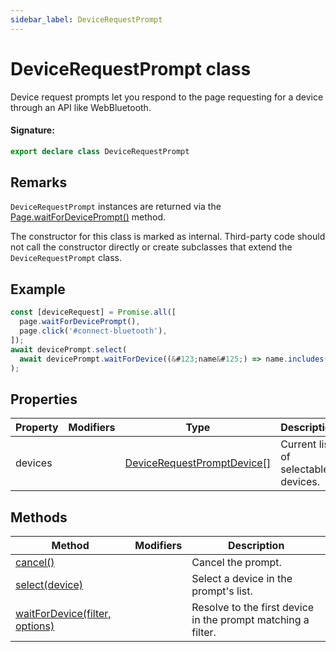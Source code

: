```yaml
---
sidebar_label: DeviceRequestPrompt
---
```


# DeviceRequestPrompt class

Device request prompts let you respond to the page requesting for a device through an API like WebBluetooth.

#### Signature:

```typescript
export declare class DeviceRequestPrompt
```

## Remarks

`DeviceRequestPrompt` instances are returned via the [Page.waitForDevicePrompt()](./puppeteer.page.waitfordeviceprompt.md) method.

The constructor for this class is marked as internal. Third-party code should not call the constructor directly or create subclasses that extend the `DeviceRequestPrompt` class.

## Example

```ts
const [deviceRequest] = Promise.all([
  page.waitForDevicePrompt(),
  page.click('#connect-bluetooth'),
]);
await devicePrompt.select(
  await devicePrompt.waitForDevice((&#123;name&#125;) => name.includes('My Device'))
);
```

## Properties

| Property | Modifiers | Type                                                                      | Description                         |
| -------- | --------- | ------------------------------------------------------------------------- | ----------------------------------- |
| devices  |           | [DeviceRequestPromptDevice](./puppeteer.devicerequestpromptdevice.md)\[\] | Current list of selectable devices. |

## Methods

| Method                                                                             | Modifiers | Description                                                  |
| ---------------------------------------------------------------------------------- | --------- | ------------------------------------------------------------ |
| [cancel()](./puppeteer.devicerequestprompt.cancel.md)                              |           | Cancel the prompt.                                           |
| [select(device)](./puppeteer.devicerequestprompt.select.md)                        |           | Select a device in the prompt's list.                        |
| [waitForDevice(filter, options)](./puppeteer.devicerequestprompt.waitfordevice.md) |           | Resolve to the first device in the prompt matching a filter. |
